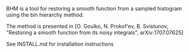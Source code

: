 BHM is a tool for restoring a smooth function from a sampled histogram using the bin hierarchy method.

The method is presented in 
[O. Goulko, N. Prokof'ev, B. Svistunov, "Restoring a smooth function from its noisy integrals", arXiv:1707.07625]

See INSTALL.md for installation instructions